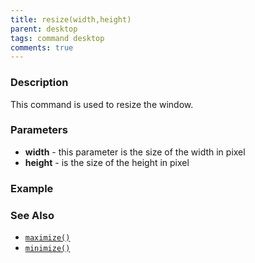 ```yaml
---
title: resize(width,height)
parent: desktop
tags: command desktop
comments: true
---
```


### Description

This command is used to resize the window.

### Parameters

- **width** - this parameter is the size of the width in pixel
- **height** - is the size of the height in pixel

### Example


### See Also

- [`maximize()`](maximize())
- [`minimize()`](minimize())